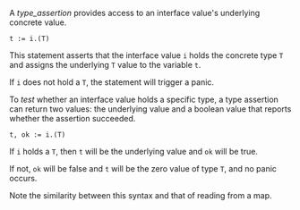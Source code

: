 


A _type_assertion_ provides access to an interface value's underlying concrete value.

	t := i.(T)

This statement asserts that the interface value `i` holds the concrete type `T`
and assigns the underlying `T` value to the variable `t`.

If `i` does not hold a `T`, the statement will trigger a panic.

To _test_ whether an interface value holds a specific type,
a type assertion can return two values: the underlying value
and a boolean value that reports whether the assertion succeeded.

	t, ok := i.(T)

If `i` holds a `T`, then `t` will be the underlying value and `ok` will be true.

If not, `ok` will be false and `t` will be the zero value of type `T`,
and no panic occurs.

Note the similarity between this syntax and that of reading from a map.


